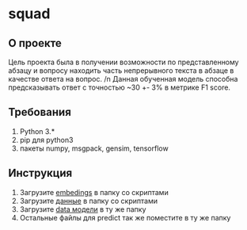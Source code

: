 # squad
## О проекте
Цель проекта была в получении возможности по представленному абзацу и вопросу находить часть непрерывного текста в абзаце в качестве ответа на вопрос.
/n Данная обученная модель способна предсказывать ответ с точностью ~30 +- 3% в метрике F1 score.  
## Требования
1) Python 3.*
2) pip для python3
3) пакеты numpy, msgpack, gensim, tensorflow
## Инструкция
1) Загрузите [embedings](https://www.dropbox.com/s/r33ljlagys0wscb/data.msgpack?dl=1) в папку со скриптами
2) Загрузите [данные](https://www.dropbox.com/s/83txkgiqmdlv1m3/meta.msgpack?dl=1) в папку со скриптами
3) Загрузите [data модели](https://www.dropbox.com/s/znxjvlwih4cf9io/my_test_model_1.data-00000-of-00001?dl=1) в ту же папку
4) Остальные файлы для predict так же поместите в ту же папку
